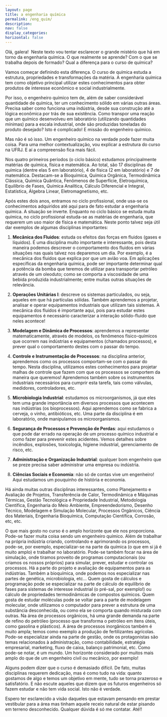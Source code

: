 ```yaml
---
layout: page
title: a engenharia química
permalink: /eng_quim/
description:
nav: false
display_categories:
horizontal: false
---
```


Olá, galera!
​
Neste texto vou tentar esclarecer o grande mistério que há em torno da engenharia química. O que realmente se aprende? Com o que se trabalha depois de formado? Qual a diferença para o curso de química? 

Vamos começar definindo esta diferença. O curso de química estuda a estrutura, propriedades e transformações da matéria. A engenharia química tem como objetivo principal utilizar estes conhecimentos para obter produtos de interesse econômico e social industrialmente. 

Por isso, o engenheiro químico tem de, além de saber considerável quantidade de química, ter um conhecimento sólido em várias outras áreas. Precisa saber como funciona uma indústria, desde sua construção até a lógica econômica por trás de sua existência. Como transpor uma reação que um químico desenvolveu em laboratório (utilizando quantidades mínimas) para a escala industrial, onde são produzidas toneladas do produto desejado? Isto é complicado! E missão do engenheiro químico.

Mas não é só isso. Um engenheiro químico na verdade pode fazer muita coisa. Para uma melhor contextualização, vou explicar a estrutura do curso na UFRJ. E aí a compreensão fica mais fácil.

Nos quatro primeiros períodos (o ciclo básico) estudamos principalmente matérias de química, física e matemática. Ao total, são 17 disciplinas de química (dentre elas 5 em laboratório), 4 de física (2 em laboratório) e 7 de matemática. Destacam-se a Bioquímica, Química Orgânica, Termodinâmica Clássica, Química Quântica, Fenômenos de Superfície, Eletroquímica, Equilíbrio de Fases, Química Analítica, Cálculo Diferencial e Integral, Estatística, Álgebra Linear, Eletromagnetismo, etc.

Após estes dois anos, entramos no ciclo profissional, onde usa-se os conhecimentos adquiridos até aqui para de fato estudar a engenharia química. A situação se inverte. Enquanto no ciclo básico se estuda muita química, no ciclo profissional estuda-se as matérias de engenharia, que requerem um uso maior de física e matemática. Neste ponto talvez seja útil dar exemplos de algumas disciplinas importantes:

1. **Mecânica dos Fluidos**: estuda os efeitos das forças em fluidos (gases e líquidos). É uma disciplina muito importante e interessante, pois desta maneira podemos descrever o comportamento dos fluidos em várias situações nas quais talvez nos deparemos um dia. Por exemplo, é a mecânica dos fluidos que explica por que um avião voa. Em aplicações específicas da engenharia química, pode ser importante determinar qual a potência da bomba que teremos de utilizar para transportar petróleo através de um oleoduto; como se comporta a viscosidade de uma bebida produzida industrialmente; entre muitas outras situações de relevância.

2. **Operações Unitárias I**: descreve os sistemas particulados, ou seja, aqueles em que há partículas sólidas. Também aprendemos a projetar, analisar e operar equipamentos industriais que utilizam tais sistemas. A mecânica dos fluidos é importante aqui, pois para estudar estes equipamentos é necessário caracterizar a interação sólido-fluido que neles acontece! 

3. **Modelagem e Dinâmica de Processos**: aprendemos a representar matematicamente, através de modelos, os fenômenos físico-químicos que ocorrem nas indústrias e equipamentos (chamados processos), e prever qual o comportamento destes com o passar do tempo.

4. **Controle e Instrumentação de Processos**: na disciplina anterior, aprendemos como os processos comportam-se com o passar do tempo. Nesta disciplina, utilizamos estes conhecimentos para projetar malhas de controle que fazem com que os processos se comportem da maneira que queremos! Aprendemos também sobre os instrumentos industriais necessários para cumprir esta tarefa, tais como válvulas, medidores, controladores, etc.

5. **Microbiologia Industrial**: estudamos os microorganismos, já que eles tem uma grande importância em diversos processos que acontecem nas indústrias (os bioprocessos). Aqui aprendemos como se fabrica a cerveja, o vinho, antibióticos, etc. Uma parte da disciplina é em laboratório, onde manipulamos os microorganismos.

6. **Segurança de Processos e Prevenção de Perdas**: aqui estudamos o que pode dar errado na operação de um processo químico industrial e como fazer para prevenir estes acidentes. Vemos detalhes sobre incêndios, explosões, toxicologia, higiene industrial, gerenciamento de risco, etc.

7. **Administração e Organização Industrial**: qualquer bom engenheiro que se preze precisa saber administrar uma empresa ou indústria.

8. **Ciências Sociais e Economia**: não só de contas vive um engenheiro! Aqui estudamos um pouquinho de história e economia.

Há ainda muitas outras disciplinas interessantes, como Planejamento e Avaliação de Projetos, Transferência de Calor, Termodinâmica e Máquinas Térmicas, Gestão Tecnológica e Propriedade Industrial, Metodologia Científica, Engenharia do Meio Ambiente, Empreendedorismo, Desenho Técnico, Modelagem e Simulação Molecular, Processos Orgânicos, Ciência dos Materiais, Engenharia Bioquímica, Computação Científica, Corrosão, etc, etc.

O que mais gosto no curso é o amplo horizonte que ele nos proporciona. Pode-se fazer muita coisa sendo um engenheiro químico. Além de trabalhar na própria indústria criando, controlando e aprimorando os processos, pode-se, por exemplo, especializar-se na parte da química (o que em si já é muito amplo) e trabalhar no laboratório. Pode-se também focar na área de simulação, onde tiramos proveito de programas computacionais (ou criamos os nossos próprios) para simular, prever, estudar e controlar os processos. Há a parte do projeto e avaliação de equipamentos para as indústrias. Também a bioquímica, onde podemos nos especializar nas partes de genética, microbiologia, etc... Quem gosta de cálculos e programação pode se especializar na parte de cálculo de equilíbrio de fases para sistemas de interesse industrial (o pré-sal, por exemplo!) ou cálculo de propriedades termodinâmicas de compostos químicos. Quem gosta de estudar moléculas pode se voltar para a parte de modelagem molecular, onde utilizamos o computador para prever a estrutura de uma substância desconhecida, ou como ela se comporta quando misturada com outras. Na área de processos orgânicos, há uma grande demanda na parte de refino do petróleo (processo que transforma o petróleo em itens úteis, como gasolina e plásticos). A área de processos inorgânicos também é muito ampla; temos como exemplo a produção de fertilizantes agrícolas. Pode-se especializar ainda na parte de gestão, onde os protagonistas são temas relacionados à administração, como contabilidade, estratégia empresarial, marketing, fluxo de caixa, balanço patrimonial, etc. Como pode-se notar, é um mundo. Um horizonte considerado por muitos mais amplo do que de um engenheiro civil ou mecânico, por exemplo!

Alguns podem dizer que o curso é demasiado difícil. De fato, muitas disciplinas requerem dedicação, mas é como tudo na vida: quanto gostamos de algo e temos um objetivo em mente, tudo se torna prazeroso e satisfatório. E não escute aqueles que dizem que os futuros engenheiros só fazem estudar e não tem vida social. Isto não é verdade.

Espero ter esclarecido a visão daqueles que estavam pensando em prestar vestibular para a área mas tinham aquele receio natural de estar pisando em terreno desconhecido. Qualquer dúvida é só me contatar. Até!!